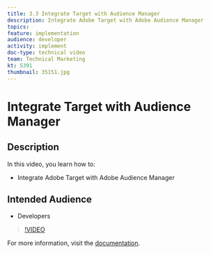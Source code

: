 ```yaml
---
title: 3.3 Integrate Target with Audience Manager
description: Integrate Adobe Target with Adobe Audience Manager
topics: 
feature: implementation
audience: developer
activity: implement
doc-type: technical video
team: Technical Marketing
kt: 5391
thumbnail: 35151.jpg
---
```


# Integrate Target with Audience Manager

## Description

In this video, you learn how to:

* Integrate Adobe Target with Adobe Audience Manager

## Intended Audience

* Developers

>[!VIDEO](https://video.tv.adobe.com/v/35151/?quality=12)

For more information, visit the [documentation](https://docs.adobe.com/content/help/en/audience-manager/user-guide/implementation-integration-guides/integration-other-solutions/aam-target-integration.html).
